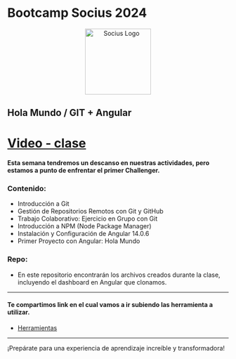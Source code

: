 # Bootcamp Socius 2024
   
<p align="center">
  <a href="https://sociuscorp.com" target="blank"><img src="https://cdn.discordapp.com/attachments/1002989483853103136/1249718678514307216/bootcamp.png?ex=666852b7&is=66670137&hm=c8f4dbddbfe6dc65f9c36e6b972884e46fc3e5b59826ef8fa12ec3570d8b8c07&" width="150" height="150" alt="Socius Logo" /></a>
</p>

## Hola Mundo / GIT +  Angular

# [Video - clase](https://www.youtube.com/watch?v=9E2QRl8WnFo)


#### Esta semana tendremos un descanso en nuestras actividades, pero estamos a punto de enfrentar el primer Challenger.


### Contenido:
* Introducción a Git
* Gestión de Repositorios Remotos con Git y GitHub
* Trabajo Colaborativo: Ejercicio en Grupo con Git
* Introducción a NPM (Node Package Manager)
* Instalación y Configuración de Angular 14.0.6
* Primer Proyecto con Angular: Hola Mundo

### Repo:
* En este repositorio encontrarán los archivos creados durante la clase, incluyendo el dashboard en Angular que clonamos.

---
#### Te compartimos link en el cual vamos a ir subiendo las herramienta a utilizar.
* [Herramientas](https://gist.github.com/BiarqGabriel/535122a685b1768dc04bb5be4f0e0904)

---

¡Prepárate para una experiencia de aprendizaje increíble y transformadora!
